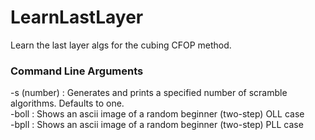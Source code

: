 # LearnLastLayer
Learn the last layer algs for the cubing CFOP method.
### Command Line Arguments
-s (number) : Generates and prints a specified number of scramble algorithms. Defaults to one.  
-boll : Shows an ascii image of a random beginner (two-step) OLL case  
-bpll : Shows an ascii image of a random beginner (two-step) PLL case